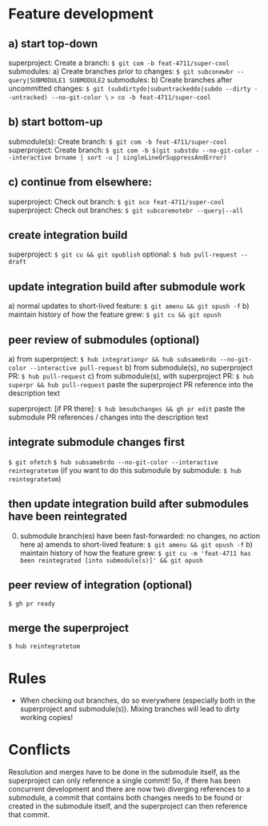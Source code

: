 # Feature development
## a) start top-down
superproject: Create a branch: `$ git com -b feat-4711/super-cool`
submodules: a) Create branches prior to changes:
	       `$ git subconewbr --query|SUBMODULE1 SUBMODULE2`
submodules: b) Create branches after uncommitted changes:
	       `$ git (subdirtydo|subuntrackeddo|subdo --dirty --untracked) --no-git-color \`
	       `> co -b feat-4711/super-cool`
## b) start bottom-up
submodule(s): Create branch: `$ git com -b feat-4711/super-cool`
superproject: Create branch: `$ git com -b $(git substdo --no-git-color --interactive brname | sort -u | singleLineOrSuppressAndError)`
## c) continue from elsewhere:
superproject: Check out branch:   `$ git oco feat-4711/super-cool`
superproject: Check out branches: `$ git subcoremotebr --query|--all`

## create integration build
superproject: `$ git cu && git opublish`
optional: `$ hub pull-request --draft`

## update integration build after submodule work
a) normal updates to short-lived feature: `$ git amenu && git opush -f`
b) maintain history of how the feature grew: `$ git cu && git opush`

## peer review of submodules (optional)
a) from superproject: `$ hub integrationpr && hub subsamebrdo --no-git-color --interactive pull-request`
b) from submodule(s), no superproject PR: `$ hub pull-request`
c) from submodule(s), with superproject PR: `$ hub superpr && hub pull-request`
   paste the superproject PR reference into the description text

superproject: [if PR there]: `$ hub bmsubchanges && gh pr edit`
  paste the submodule PR references / changes into the description text

## integrate submodule changes first
`$ git ofetch`
`$ hub subsamebrdo --no-git-color --interactive reintegratetom`
(if you want to do this submodule by submodule: `$ hub reintegratetom`)
## then update integration build after submodules have been reintegrated
0) submodule branch(es) have been fast-forwarded: no changes, no action here
a) amends to short-lived feature: `$ git amenu && git opush -f`
b) maintain history of how the feature grew: `$ git cu -m 'feat-4711 has been reintegrated [into submodule(s)]' && git opush`

## peer review of integration (optional)
`$ gh pr ready`

## merge the superproject
`$ hub reintegratetom`

# Rules
- When checking out branches, do so everywhere (especially both in the
  superproject and submodule(s)). Mixing branches will lead to dirty working
  copies!

# Conflicts
Resolution and merges have to be done in the submodule itself, as the
superproject can only reference a single commit! So, if there has been
concurrent development and there are now two diverging references to a
submodule, a commit that contains both changes needs to be found or created in
the submodule itself, and the superproject can then reference that commit.
